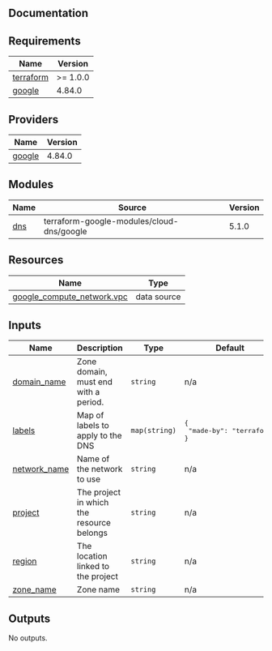 ## Documentation

<!-- BEGINNING OF PRE-COMMIT-TERRAFORM DOCS HOOK -->
## Requirements

| Name | Version |
|------|---------|
| <a name="requirement_terraform"></a> [terraform](#requirement\_terraform) | >= 1.0.0 |
| <a name="requirement_google"></a> [google](#requirement\_google) | 4.84.0 |

## Providers

| Name | Version |
|------|---------|
| <a name="provider_google"></a> [google](#provider\_google) | 4.84.0 |

## Modules

| Name | Source | Version |
|------|--------|---------|
| <a name="module_dns"></a> [dns](#module\_dns) | terraform-google-modules/cloud-dns/google | 5.1.0 |

## Resources

| Name | Type |
|------|------|
| [google_compute_network.vpc](https://registry.terraform.io/providers/hashicorp/google/4.84.0/docs/data-sources/compute_network) | data source |

## Inputs

| Name | Description | Type | Default | Required |
|------|-------------|------|---------|:--------:|
| <a name="input_domain_name"></a> [domain\_name](#input\_domain\_name) | Zone domain, must end with a period. | `string` | n/a | yes |
| <a name="input_labels"></a> [labels](#input\_labels) | Map of labels to apply to the DNS | `map(string)` | <pre>{<br>  "made-by": "terraform"<br>}</pre> | no |
| <a name="input_network_name"></a> [network\_name](#input\_network\_name) | Name of the network to use | `string` | n/a | yes |
| <a name="input_project"></a> [project](#input\_project) | The project in which the resource belongs | `string` | n/a | yes |
| <a name="input_region"></a> [region](#input\_region) | The location linked to the project | `string` | n/a | yes |
| <a name="input_zone_name"></a> [zone\_name](#input\_zone\_name) | Zone name | `string` | n/a | yes |

## Outputs

No outputs.
<!-- END OF PRE-COMMIT-TERRAFORM DOCS HOOK -->
